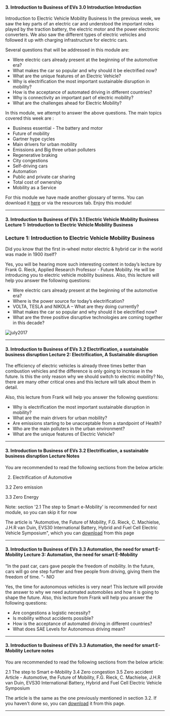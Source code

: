 #### 3. Introduction to Business of EVs   3.0 Introduction   Introduction

Introduction to Electric Vehicle Mobility Business
In the previous week, we saw  the key parts of an electric car and understood the important roles played by the traction battery, the electric motor and the power electronic converters. We also saw the different types of electric vehicles and followed it up with charging infrastructure for electric cars. 

Several questions that will be addressed in this module are:

* Were electric cars already present at the beginning of the automotive era?
* What makes the car so popular and why should it be electrified now?
* What are the unique features of an Electric Vehicle?
* Why is electrification the most important sustainable disruption in mobility?
* How is the acceptance of automated driving in different countries? 
* Why is connectivity an important part of electric mobility?
* What are the challenges ahead for Electric Mobility?

In this module, we attempt to answer the above questions. The main topics covered this week are :

* Business essential - The battery and motor
* Future of mobility
* Gartner hype cycles
* Main drivers for urban mobility
* Emissions and Big three urban polluters
* Regenerative braking
* City congestions
* Self-driving cars
* Automation
* Public and private car sharing
* Total cost of ownership
* Mobility as a Service

For this module we have made another glossary of terms. You can download it [here](https://prod-edxapp.edx-cdn.org/assets/courseware/v1/7712c6a453f078a3a1071aa5df0e6335/asset-v1:DelftX+eCARS1x+1T2018a+type@asset+block/EV_Glossary_of_Terms_M3_eCARS1X.pdf) or via the resources tab. Enjoy this module!

---

#### 3. Introduction to Business of EVs   3.1 Electric Vehicle Mobility Business   Lecture 1: Introduction to Electric Vehicle Mobility Business

### Lecture 1: Introduction to Electric Vehicle Mobility Business


Did you know that the first in-wheel motor electric & hybrid car in the world was made in 1900 itself? 

Yes, you will be hearing more such interesting content in today’s lecture by Frank G. Rieck, Applied Research Professor - Future Mobility. He will be introducing you to electric vehicle mobility business. Also, this lecture will help you answer the following questions:

* Were electric cars already present at the beginning of the automotive era?
* Where is the power source for today’s electrification?
* VOLTA, TESLA and NIKOLA – What are they doing currently?
* What makes the car so popular and why should it be electrified now?
* What are the three positive disruptive technologies are coming together in this decade?

![july2017](https://prod-edxapp.edx-cdn.org/assets/courseware/v1/d1687e22f286e98c4f6fe268b110ae18/asset-v1:DelftX+eCARS1x+1T2018a+type@asset+block/GartnerHypeCycle.png)

---

#### 3. Introduction to Business of EVs   3.2 Electrification, a sustainable business disruption   Lecture 2: Electrification, A Sustainable disruption


The efficiency of electric vehicles is already three times better than combustion vehicles and the difference is only going to increase in the future. Is this the only reason why we should switch to electric mobility? No, there are many other critical ones and this lecture will talk about them in detail.

Also, this lecture from Frank will help you answer the following questions:

* Why is electrification the most important sustainable disruption in mobility?
* What are the main drivers for urban mobility? 
* Are emissions starting to be unacceptable from a standpoint of Health?
* Who are the main polluters in the urban environment?
* What are the unique features of Electric Vehicle?



---

#### 3. Introduction to Business of EVs   3.2 Electrification, a sustainable business disruption   Lecture Notes

You are recommended to read the following sections from the below article:

2. Electrification of Automotive

3.2 Zero emission

3.3 Zero Energy

Note: section '2.1 The step to Smart e-Mobility' is recommended for next module, so you can skip it for now

The article is "Automotive, the Future of Mobility, F.G. Rieck, C. Machielse, J.H.R van Duin, EVS30 International Battery, 
Hybrid and Fuel Cell Electric Vehicle Symposium", which you can [download](https://www.researchgate.net/publication/320490142_The_Future_of_Mobility) from this page

---

#### 3. Introduction to Business of EVs   3.3 Automation, the need for smart E-Mobility   Lecture 3: Automation, the need for smart E-Mobility

“In the past car, cars gave people the freedom of mobility. In the future, cars will go one step further and free people from driving, giving them the freedom of time. “- NIO

Yes, the time for autonomous vehicles is very near! This lecture will provide the answer to why we need automated automobiles and how it is going to shape the future. Also, this lecture from Frank will help you answer the following questions:

* Are congestions a logistic necessity? 
* Is mobility without accidents possible?
* How is the acceptance of automated driving in different countries? 
* What does SAE Levels for Autonomous driving mean? 

---

#### 3. Introduction to Business of EVs   3.3 Automation, the need for smart E-Mobility   Lecture notes

You are recommended to read the following sections from the below article:

2.1 The step to Smart e-Mobility
3.4 Zero congestion
3.5 Zero accident
Article  - Automotive, the Future of Mobility, F.G. Rieck, C. Machielse, J.H.R van Duin, EVS30 International Battery, Hybrid and Fuel Cell Electric Vehicle Symposium

The article is the same as the one previously mentioned in section 3.2. If you haven't done so, you can [download](https://www.researchgate.net/publication/320490142_The_Future_of_Mobility) it from this page. 


---

#### 
